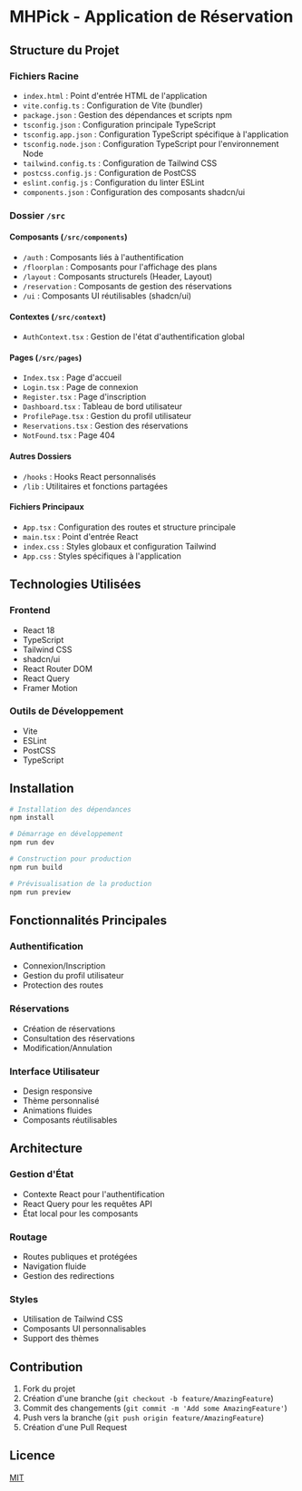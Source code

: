 # MHPick - Application de Réservation

## Structure du Projet

### Fichiers Racine
- `index.html` : Point d'entrée HTML de l'application
- `vite.config.ts` : Configuration de Vite (bundler)
- `package.json` : Gestion des dépendances et scripts npm
- `tsconfig.json` : Configuration principale TypeScript
- `tsconfig.app.json` : Configuration TypeScript spécifique à l'application
- `tsconfig.node.json` : Configuration TypeScript pour l'environnement Node
- `tailwind.config.ts` : Configuration de Tailwind CSS
- `postcss.config.js` : Configuration de PostCSS
- `eslint.config.js` : Configuration du linter ESLint
- `components.json` : Configuration des composants shadcn/ui

### Dossier `/src`

#### Composants (`/src/components`)
- `/auth` : Composants liés à l'authentification
- `/floorplan` : Composants pour l'affichage des plans
- `/layout` : Composants structurels (Header, Layout)
- `/reservation` : Composants de gestion des réservations
- `/ui` : Composants UI réutilisables (shadcn/ui)

#### Contextes (`/src/context`)
- `AuthContext.tsx` : Gestion de l'état d'authentification global

#### Pages (`/src/pages`)
- `Index.tsx` : Page d'accueil
- `Login.tsx` : Page de connexion
- `Register.tsx` : Page d'inscription
- `Dashboard.tsx` : Tableau de bord utilisateur
- `ProfilePage.tsx` : Gestion du profil utilisateur
- `Reservations.tsx` : Gestion des réservations
- `NotFound.tsx` : Page 404

#### Autres Dossiers
- `/hooks` : Hooks React personnalisés
- `/lib` : Utilitaires et fonctions partagées

#### Fichiers Principaux
- `App.tsx` : Configuration des routes et structure principale
- `main.tsx` : Point d'entrée React
- `index.css` : Styles globaux et configuration Tailwind
- `App.css` : Styles spécifiques à l'application

## Technologies Utilisées

### Frontend
- React 18
- TypeScript
- Tailwind CSS
- shadcn/ui
- React Router DOM
- React Query
- Framer Motion

### Outils de Développement
- Vite
- ESLint
- PostCSS
- TypeScript

## Installation

```bash
# Installation des dépendances
npm install

# Démarrage en développement
npm run dev

# Construction pour production
npm run build

# Prévisualisation de la production
npm run preview
```

## Fonctionnalités Principales

### Authentification
- Connexion/Inscription
- Gestion du profil utilisateur
- Protection des routes

### Réservations
- Création de réservations
- Consultation des réservations
- Modification/Annulation

### Interface Utilisateur
- Design responsive
- Thème personnalisé
- Animations fluides
- Composants réutilisables

## Architecture

### Gestion d'État
- Contexte React pour l'authentification
- React Query pour les requêtes API
- État local pour les composants

### Routage
- Routes publiques et protégées
- Navigation fluide
- Gestion des redirections

### Styles
- Utilisation de Tailwind CSS
- Composants UI personnalisables
- Support des thèmes

## Contribution

1. Fork du projet
2. Création d'une branche (`git checkout -b feature/AmazingFeature`)
3. Commit des changements (`git commit -m 'Add some AmazingFeature'`)
4. Push vers la branche (`git push origin feature/AmazingFeature`)
5. Création d'une Pull Request

## Licence

[MIT](https://choosealicense.com/licenses/mit/)
